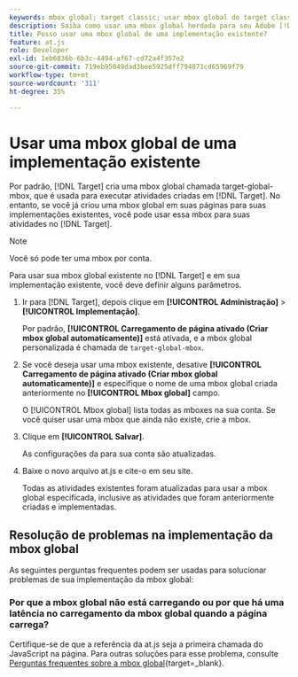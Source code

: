 ```yaml
---
keywords: mbox global; target classic; usar mbox global do target classic
description: Saiba como usar uma mbox global herdada para seu Adobe [!DNL Target] atividades caso já tenha criado uma mbox global em suas páginas para as implementações existentes.
title: Posso usar uma mbox global de uma implementação existente?
feature: at.js
role: Developer
exl-id: 1eb6836b-6b3c-4494-af67-cd72a4f357e2
source-git-commit: 719eb95049dad3bee5925dff794871cd65969f79
workflow-type: tm+mt
source-wordcount: '311'
ht-degree: 35%

---
```


# Usar uma mbox global de uma implementação existente

Por padrão, [!DNL Target] cria uma mbox global chamada target-global-mbox, que é usada para executar atividades criadas em [!DNL Target]. No entanto, se você já criou uma mbox global em suas páginas para suas implementações existentes, você pode usar essa mbox para suas atividades no [!DNL Target].

>[!NOTE]
>
>Você só pode ter uma mbox por conta.

Para usar sua mbox global existente no [!DNL Target] e em sua implementação existente, você deve definir alguns parâmetros.

1. Ir para [!DNL Target], depois clique em **[!UICONTROL Administração]** > **[!UICONTROL Implementação]**.

   Por padrão, **[!UICONTROL Carregamento de página ativado (Criar mbox global automaticamente)]** está ativada, e a mbox global personalizada é chamada de `target-global-mbox`.

1. Se você deseja usar uma mbox existente, desative **[!UICONTROL Carregamento de página ativado (Criar mbox global automaticamente)]** e especifique o nome de uma mbox global criada anteriormente no **[!UICONTROL Mbox global]** campo.

   O [!UICONTROL Mbox global] lista todas as mboxes na sua conta. Se você quiser usar uma mbox que ainda não existe, crie a mbox.

1. Clique em **[!UICONTROL Salvar]**.

   As configurações da para sua conta são atualizadas.

1. Baixe o novo arquivo at.js e cite-o em seu site.

   Todas as atividades existentes foram atualizadas para usar a mbox global especificada, inclusive as atividades que foram anteriormente criadas e implementadas.

## Resolução de problemas na implementação da mbox global

As seguintes perguntas frequentes podem ser usadas para solucionar problemas de sua implementação da mbox global:

### Por que a mbox global não está carregando ou por que há uma latência no carregamento da mbox global quando a página carrega?

Certifique-se de que a referência da at.js seja a primeira chamada do JavaScript na página. Para outras soluções para esse problema, consulte [Perguntas frequentes sobre a mbox global](https://developer.adobe.com/target/implement/client-side/atjs/global-mbox/global-mbox-faq/){target=_blank}.

